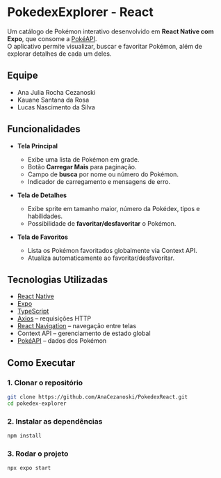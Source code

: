 # PokedexExplorer - React

Um catálogo de Pokémon interativo desenvolvido em **React Native com Expo**, que consome a [PokéAPI](https://pokeapi.co/).  
O aplicativo permite visualizar, buscar e favoritar Pokémon, além de explorar detalhes de cada um deles.



## Equipe
- Ana Julia Rocha Cezanoski
- Kauane Santana da Rosa
- Lucas Nascimento da Silva
  

## Funcionalidades

- **Tela Principal**
  - Exibe uma lista de Pokémon em grade.
  - Botão **Carregar Mais** para paginação.
  - Campo de **busca** por nome ou número do Pokémon.
  - Indicador de carregamento e mensagens de erro.

- **Tela de Detalhes**
  - Exibe sprite em tamanho maior, número da Pokédex, tipos e habilidades.
  - Possibilidade de **favoritar/desfavoritar** o Pokémon.

- **Tela de Favoritos**
  - Lista os Pokémon favoritados globalmente via Context API.
  - Atualiza automaticamente ao favoritar/desfavoritar.


## Tecnologias Utilizadas

- [React Native](https://reactnative.dev/)
- [Expo](https://expo.dev/)
- [TypeScript](https://www.typescriptlang.org/)
- [Axios](https://axios-http.com/) – requisições HTTP
- [React Navigation](https://reactnavigation.org/) – navegação entre telas
- Context API – gerenciamento de estado global
- [PokéAPI](https://pokeapi.co/) – dados dos Pokémon


## Como Executar

### 1. Clonar o repositório
```bash
git clone https://github.com/AnaCezanoski/PokedexReact.git
cd pokedex-explorer
````
### 2. Instalar as dependências
```bash
npm install
```
### 3. Rodar o projeto
```bash
npx expo start
```
